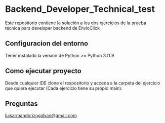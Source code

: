 # Backend_Developer_Technical_test
Este repositorio contiene la solución a los dos ejercicios de la prueba técnica para developer backend de EnvioClick
## Configuracion del entorno
Tener instalado la version de Python >= Python 3.11.9
## Como ejecutar proyecto 
Desde cualquier IDE clone el respositorio y acceda a la carpeta del ejercicio que quiera ejecutar (Cada ejercicio tiene su propio main).
## Preguntas
luisarmandorizogalvan@gmail.com


